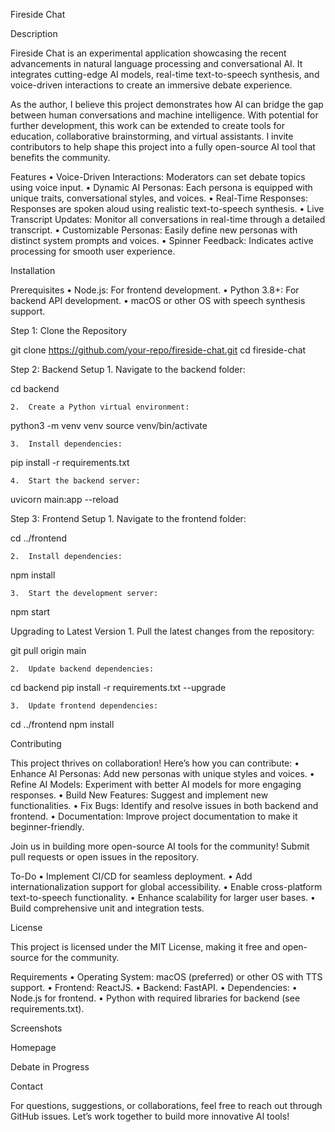 Fireside Chat

Description

Fireside Chat is an experimental application showcasing the recent advancements in natural language processing and conversational AI. It integrates cutting-edge AI models, real-time text-to-speech synthesis, and voice-driven interactions to create an immersive debate experience.

As the author, I believe this project demonstrates how AI can bridge the gap between human conversations and machine intelligence. With potential for further development, this work can be extended to create tools for education, collaborative brainstorming, and virtual assistants. I invite contributors to help shape this project into a fully open-source AI tool that benefits the community.

Features
	•	Voice-Driven Interactions: Moderators can set debate topics using voice input.
	•	Dynamic AI Personas: Each persona is equipped with unique traits, conversational styles, and voices.
	•	Real-Time Responses: Responses are spoken aloud using realistic text-to-speech synthesis.
	•	Live Transcript Updates: Monitor all conversations in real-time through a detailed transcript.
	•	Customizable Personas: Easily define new personas with distinct system prompts and voices.
	•	Spinner Feedback: Indicates active processing for smooth user experience.

Installation

Prerequisites
	•	Node.js: For frontend development.
	•	Python 3.8+: For backend API development.
	•	macOS or other OS with speech synthesis support.

Step 1: Clone the Repository

git clone https://github.com/your-repo/fireside-chat.git
cd fireside-chat

Step 2: Backend Setup
	1.	Navigate to the backend folder:

cd backend


	2.	Create a Python virtual environment:

python3 -m venv venv
source venv/bin/activate


	3.	Install dependencies:

pip install -r requirements.txt


	4.	Start the backend server:

uvicorn main:app --reload



Step 3: Frontend Setup
	1.	Navigate to the frontend folder:

cd ../frontend


	2.	Install dependencies:

npm install


	3.	Start the development server:

npm start

Upgrading to Latest Version
	1.	Pull the latest changes from the repository:

git pull origin main


	2.	Update backend dependencies:

cd backend
pip install -r requirements.txt --upgrade


	3.	Update frontend dependencies:

cd ../frontend
npm install

Contributing

This project thrives on collaboration! Here’s how you can contribute:
	•	Enhance AI Personas: Add new personas with unique styles and voices.
	•	Refine AI Models: Experiment with better AI models for more engaging responses.
	•	Build New Features: Suggest and implement new functionalities.
	•	Fix Bugs: Identify and resolve issues in both backend and frontend.
	•	Documentation: Improve project documentation to make it beginner-friendly.

Join us in building more open-source AI tools for the community! Submit pull requests or open issues in the repository.

To-Do
	•	Implement CI/CD for seamless deployment.
	•	Add internationalization support for global accessibility.
	•	Enable cross-platform text-to-speech functionality.
	•	Enhance scalability for larger user bases.
	•	Build comprehensive unit and integration tests.

License

This project is licensed under the MIT License, making it free and open-source for the community.

Requirements
	•	Operating System: macOS (preferred) or other OS with TTS support.
	•	Frontend: ReactJS.
	•	Backend: FastAPI.
	•	Dependencies:
	•	Node.js for frontend.
	•	Python with required libraries for backend (see requirements.txt).

Screenshots

Homepage

Debate in Progress

Contact

For questions, suggestions, or collaborations, feel free to reach out through GitHub issues. Let’s work together to build more innovative AI tools!
